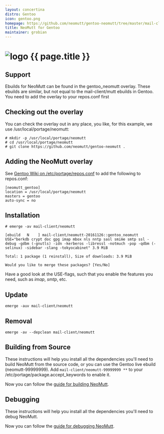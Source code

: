 ```yaml
---
layout: concertina
distro: Gentoo
icon: gentoo.png
homepage: https://github.com/neomutt/gentoo-neomutt/tree/master/mail-client/neomutt
title: NeoMutt for Gentoo
maintainer: grobian
---
```


# ![logo](/images/distros/{{page.icon}}) {{ page.title }}

## Support <a class="offset" id="support"></a>

Ebuilds for NeoMutt can be found in the gentoo\_neomutt overlay. These ebuilds
are similar, but not equal to the mail-client/mutt ebuilds in Gentoo. You need
to add the overlay to your repos.conf first

## Checking out the overlay <a class="offset" id="checkout"></a>

You can check the overlay out in any place, you like, for this example, we use
/usr/local/portage/neomutt:

```
# mkdir -p /usr/local/portage/neomutt
# cd /usr/local/portage/neomutt
# git clone https://github.com/neomutt/gentoo-neomutt .
```

## Adding the NeoMutt overlay <a class="offset" id="overlay"></a>

See
[Gentoo Wiki on /etc/portage/repos.conf](https://wiki.gentoo.org/wiki//etc/portage/repos.conf)
to add the following to repos.conf:

```
[neomutt_gentoo]
location = /usr/local/portage/neomutt
masters = gentoo
auto-sync = no
```

## Installation <a class="offset" id="install"></a>

```
# emerge -av mail-client/neomutt
```

```reply
[ebuild   N    ] mail-client/neomutt-20161126::gentoo_neomutt  USE="berkdb crypt doc gpg imap mbox nls nntp sasl smime smtp ssl -debug -gdbm (-gnutls) -idn -kerberos -libressl -notmuch -pop -qdbm (-selinux) -sidebar -slang -tokyocabinet" 3.9 MiB

Total: 1 package (1 reinstall), Size of downloads: 3.9 MiB

Would you like to merge these packages? [Yes/No]
```

Have a good look at the USE-flags, such that you enable the features you need,
such as _imap_, _smtp_, etc.

## Update <a class="offset" id="update"></a>

```
emerge -auv mail-client/neomutt
```

## Removal <a class="offset" id="remove"></a>

```
emerge -av --depclean mail-client/neomutt
```

## Building from Source <a class="offset" id="build"></a>

These instructions will help you install all the dependencies you'll need to
build NeoMutt from the source code, or you can use the Gentoo live ebuild
(neomutt-99999999). Add `mail-client/neomutt-99999999 **` to your
/etc/portage/package.accept\_keywords to enable it.

Now you can follow the [guide for building NeoMutt](/dev/build).

## Debugging <a class="offset" id="debug"></a>

These instructions will help you install all the dependencies you'll need to
debug NeoMutt.

Now you can follow the [guide for debugging NeoMutt](/dev/debug).

